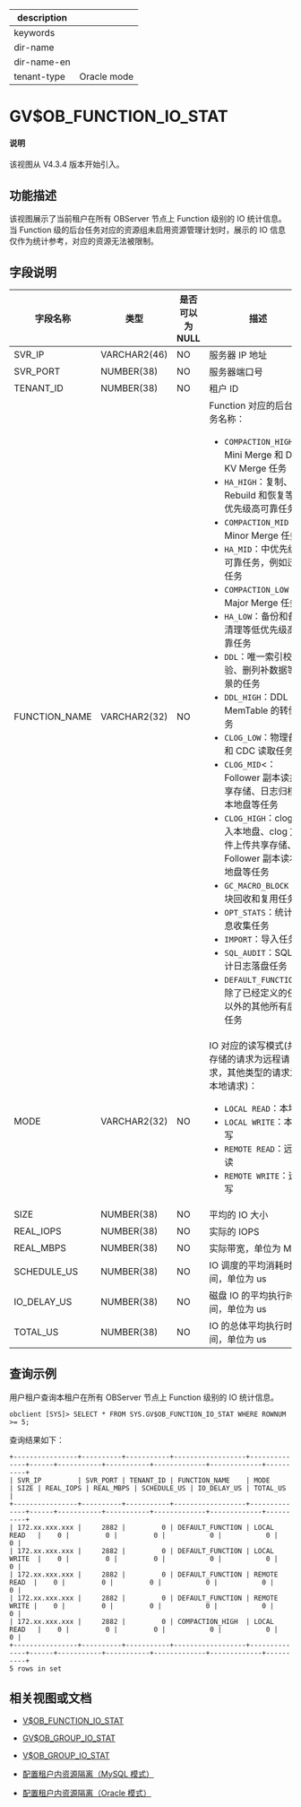 |description||
|---|---|
|keywords||
|dir-name||
|dir-name-en||
|tenant-type| Oracle mode|

# GV$OB_FUNCTION_IO_STAT

<main id="notice" type='explain'>
<h4>说明</h4>
<p>该视图从 V4.3.4 版本开始引入。</p>
</main>

## 功能描述

该视图展示了当前租户在所有 OBServer 节点上 Function 级别的 IO 统计信息。当 Function 级的后台任务对应的资源组未启用资源管理计划时，展示的 IO 信息仅作为统计参考，对应的资源无法被限制。

## 字段说明

|             字段名称          |      类型    | 是否可以为 NULL |            描述                                            |
|------------------------------|--------------|----------------|------------------------------------------------------------|
| SVR_IP                       | VARCHAR2(46) | NO             | 服务器 IP 地址     |
| SVR_PORT                     | NUMBER(38)   | NO             | 服务器端口号       |
| TENANT_ID                    | NUMBER(38)   | NO             | 租户 ID            |
| FUNCTION_NAME                | VARCHAR2(32) | NO             | Function 对应的后台任务名称：<ul><li>`COMPACTION_HIGH`：Mini Merge 和 DDL KV Merge 任务</li> <li>`HA_HIGH`：复制、Rebuild 和恢复等高优先级高可靠任务</li> <li>`COMPACTION_MID`：Minor Merge 任务</li> <li>`HA_MID`：中优先级高可靠任务，例如迁移任务</li> <li>`COMPACTION_LOW`：Major Merge 任务</li> <li>`HA_LOW`：备份和备份清理等低优先级高可靠任务</li> <li>`DDL`：唯一索引校验、删列补数据等场景的任务</li> <li>`DDL_HIGH`：DDL MemTable 的转储任务</li> <li>`CLOG_LOW`：物理备库和 CDC 读取任务</li> <li>`CLOG_MID`<： Follower 副本读共享存储、日志归档读本地盘等任务</li> <li>`CLOG_HIGH`：clog 写入本地盘、clog 文件上传共享存储、Follower 副本读本地盘等任务</li> <li>`GC_MACRO_BLOCK`：宏块回收和复用任务</li> <li>`OPT_STATS`：统计信息收集任务</li> <li>`IMPORT`：导入任务</li> <li>`SQL_AUDIT`：SQL 审计日志落盘任务</li> <li>`DEFAULT_FUNCTION`：除了已经定义的任务以外的其他所有后台任务</li></ul>    |
| MODE                         | VARCHAR2(32) | NO             | IO 对应的读写模式(共享存储的请求为远程请求，其他类型的请求为本地请求)：<ul><li>`LOCAL READ`：本地读</li> <li>`LOCAL WRITE`：本地写</li> <li>`REMOTE READ`：远程读</li> <li>`REMOTE WRITE`：远程写</li></ul>    |
| SIZE                         | NUMBER(38)   | NO             | 平均的 IO 大小     |
| REAL_IOPS                    | NUMBER(38)   | NO             | 实际的 IOPS     |
| REAL_MBPS                    | NUMBER(38)   | NO             | 实际带宽，单位为 MB/s     |
| SCHEDULE_US                  | NUMBER(38)   | NO             | IO 调度的平均消耗时间，单位为 us     |
| IO_DELAY_US                  | NUMBER(38)   | NO             | 磁盘 IO 的平均执行时间，单位为 us     |
| TOTAL_US                     | NUMBER(38)   | NO             | IO 的总体平均执行时间，单位为 us     |

## 查询示例

用户租户查询本租户在所有 OBServer 节点上 Function 级别的 IO 统计信息。

```shell
obclient [SYS]> SELECT * FROM SYS.GV$OB_FUNCTION_IO_STAT WHERE ROWNUM >= 5;
```

查询结果如下：

```shell
+----------------+----------+-----------+------------------+--------------+------+-----------+-----------+-------------+-------------+----------+
| SVR_IP         | SVR_PORT | TENANT_ID | FUNCTION_NAME    | MODE         | SIZE | REAL_IOPS | REAL_MBPS | SCHEDULE_US | IO_DELAY_US | TOTAL_US |
+----------------+----------+-----------+------------------+--------------+------+-----------+-----------+-------------+-------------+----------+
| 172.xx.xxx.xxx |     2882 |         0 | DEFAULT_FUNCTION | LOCAL READ   |    0 |         0 |         0 |           0 |           0 |        0 |
| 172.xx.xxx.xxx |     2882 |         0 | DEFAULT_FUNCTION | LOCAL WRITE  |    0 |         0 |         0 |           0 |           0 |        0 |
| 172.xx.xxx.xxx |     2882 |         0 | DEFAULT_FUNCTION | REMOTE READ  |    0 |         0 |         0 |           0 |           0 |        0 |
| 172.xx.xxx.xxx |     2882 |         0 | DEFAULT_FUNCTION | REMOTE WRITE |    0 |         0 |         0 |           0 |           0 |        0 |
| 172.xx.xxx.xxx |     2882 |         0 | COMPACTION_HIGH  | LOCAL READ   |    0 |         0 |         0 |           0 |           0 |        0 |
+----------------+----------+-----------+------------------+--------------+------+-----------+-----------+-------------+-------------+----------+
5 rows in set
```

## 相关视图或文档

* [V$OB_FUNCTION_IO_STAT](31820.v-ob_function_io_stat-of-oracle-mode.md)

* [GV$OB_GROUP_IO_STAT](1320.gv-ob_group_io_stat-of-oracle-mode.md)

* [V$OB_GROUP_IO_STAT](31920.v-ob_group_io_stat-of-oracle-mode.md)

* [配置租户内资源隔离（MySQL 模式）](../../../../600.manage/200.tenant-management/600.common-tenant-operations/300.resource-isolation/300.resource-isolation-of-mysql-mode/200.resource-isolation-at-user-level-of-mysql-mode.md)

* [配置租户内资源隔离（Oracle 模式）](../../../../600.manage/200.tenant-management/600.common-tenant-operations/300.resource-isolation/200.resource-isolation-of-oracle-mode/200.resource-isolation-at-user-level-of-oracle-mode.md)

